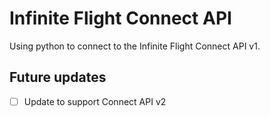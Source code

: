 # Infinite Flight Connect API

Using python to connect to the Infinite Flight Connect API v1.

## Future updates

- [ ] Update to support Connect API v2